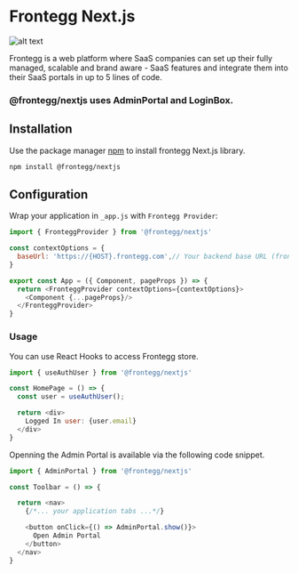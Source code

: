 # Frontegg Next.js

![alt text](https://fronteggstuff.blob.core.windows.net/frongegg-logos/logo-transparent.png)

Frontegg is a web platform where SaaS companies can set up their fully managed, scalable and brand aware - SaaS features
and integrate them into their SaaS portals in up to 5 lines of code.

### @frontegg/nextjs uses AdminPortal and LoginBox.

## Installation

Use the package manager [npm](https://www.npmjs.com/) to install frontegg Next.js library.

```bash
npm install @frontegg/nextjs
```

## Configuration

Wrap your application in `_app.js` with `Frontegg Provider`:

```js
import { FronteggProvider } from '@frontegg/nextjs'

const contextOptions = {
  baseUrl: 'https://{HOST}.frontegg.com',// Your backend base URL (frontegg will direct the requests to it)
}

export const App = ({ Component, pageProps }) => {
  return <FronteggProvider contextOptions={contextOptions}>
    <Component {...pageProps}/>
  </FronteggProvider>
}

```

### Usage

You can use React Hooks to access Frontegg store.

```js
import { useAuthUser } from '@frontegg/nextjs'

const HomePage = () => {
  const user = useAuthUser();

  return <div>
    Logged In user: {user.email}
  </div>
}
```

Openning the Admin Portal is available via the following code snippet.

```js
import { AdminPortal } from '@frontegg/nextjs'

const Toolbar = () => {

  return <nav>
    {/*... your application tabs ...*/}

    <button onClick={() => AdminPortal.show()}>
      Open Admin Portal
    </button>
  </nav>
}
```
